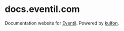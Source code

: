 # docs.eventil.com 

Documentation website for [Eventil](https://eventil.com). Powered by [kulfon](https://kulfon.net/).

